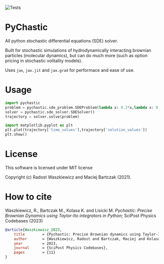 ![Tests](https://github.com/RadostW/stochastic/actions/workflows/tests.yml/badge.svg)

# PyChastic

All python stochastic differential equations (SDE) solver.

Built for stochastic simulations of hydrodynamically interacting 
brownian particles (molecular dynamics), but can do much more 
(such as option pricing in stochastic volitality models).

Uses `jax`, `jax.jit` and `jax.grad` for performace and ease of use.

# Usage

```Python
import pychastic
problem = pychastic.sde_problem.SDEProblem(lambda x: 0.2*x,lambda x: 0.5*x,1.0,2.0)
solver = pychastic.sde_solver.SDESolver()
trajectory = solver.solve(problem)

import matplotlib.pyplot as plt
plt.plot(trajectory['time_values'],trajectory['solution_values'])
plt.show()
```

# License

This software is licensed under MIT license

Copyright (c) Radost Waszkiewicz and Maciej Bartczak (2021).


# How to cite

Waszkiewicz, R., Bartczak M., Kolasa K. and Lisicki M. *Pychastic: Precise Brownian Dynamics using 
Taylor-Ito integrators in Python*; SciPost Physics Codebases (2023)

```bibtex
@article{Waszkiewicz_2023,
	title        = {Pychastic: Precise Brownian dynamics using Taylor-It{\=o} integrators in Python},
	author       = {Waszkiewicz, Radost and Bartczak, Maciej and Kolasa, Kamil and Lisicki, Maciej},
	year         = 2023,
	journal      = {SciPost Physics Codebases},
	pages        = {11}
}
```
